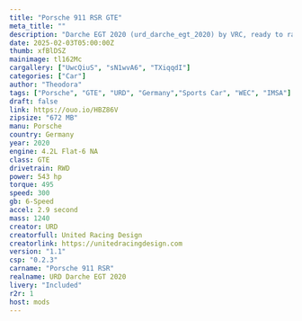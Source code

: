```yaml
---
title: "Porsche 911 RSR GTE"
meta_title: ""
description: "Darche EGT 2020 (urd_darche_egt_2020) by VRC, ready to race!"
date: 2025-02-03T05:00:00Z
thumb: xfBlDSZ
mainimage: tl162Mc
cargallery: ["UwcQiuS", "sN1wvA6", "TXiqqdI"]
categories: ["Car"]
author: "Theodora"
tags: ["Porsche", "GTE", "URD", "Germany","Sports Car", "WEC", "IMSA"]
draft: false
link: https://ouo.io/HBZ86V
zipsize: "672 MB"
manu: Porsche
country: Germany
year: 2020
engine: 4.2L Flat-6 NA
class: GTE
drivetrain: RWD
power: 543 hp
torque: 495
speed: 300
gb: 6-Speed
accel: 2.9 second
mass: 1240
creator: URD
creatorfull: United Racing Design
creatorlink: https://unitedracingdesign.com
version: "1.1"
csp: "0.2.3"
carname: "Porsche 911 RSR"
realname: URD Darche EGT 2020
livery: "Included"
r2r: 1
host: mods
---
```

